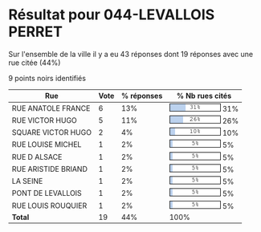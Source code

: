 # Résultat pour 044-LEVALLOIS PERRET

Sur l'ensemble de la ville il y a eu 43 réponses dont 19 réponses avec une rue citée (44%)

9 points noirs identifiés

| Rue | Vote | % réponses | % Nb rues cités|
|-----|------|------------|----------------|
| RUE ANATOLE FRANCE | 6 | 13% | <img src="../../img/bar_31.gif" />&nbsp;31%|
| RUE VICTOR HUGO | 5 | 11% | <img src="../../img/bar_26.gif" />&nbsp;26%|
| SQUARE VICTOR HUGO | 2 | 4% | <img src="../../img/bar_10.gif" />&nbsp;10%|
| RUE LOUISE MICHEL | 1 | 2% | <img src="../../img/bar_5.gif" />&nbsp;5%|
| RUE D ALSACE | 1 | 2% | <img src="../../img/bar_5.gif" />&nbsp;5%|
| RUE ARISTIDE BRIAND | 1 | 2% | <img src="../../img/bar_5.gif" />&nbsp;5%|
| LA SEINE | 1 | 2% | <img src="../../img/bar_5.gif" />&nbsp;5%|
| PONT DE LEVALLOIS | 1 | 2% | <img src="../../img/bar_5.gif" />&nbsp;5%|
| RUE LOUIS ROUQUIER | 1 | 2% | <img src="../../img/bar_5.gif" />&nbsp;5%|
| **Total** | 19 | 44% | 100%|
